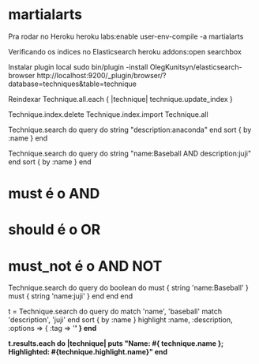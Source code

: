 martialarts
===========

Pra rodar no Heroku
heroku labs:enable user-env-compile -a martialarts

Verificando os indices no Elasticsearch
heroku addons:open searchbox

Instalar plugin local
sudo bin/plugin -install OlegKunitsyn/elasticsearch-browser
http://localhost:9200/_plugin/browser/?database=techniques&table=technique

Reindexar
Technique.all.each { |technique| technique.update_index }

Technique.index.delete
Technique.index.import Technique.all

Technique.search do
  query do 
    string "description:anaconda"
  end
  sort { by :name }
end

Technique.search do
  query do 
    string "name:Baseball AND description:juji"
  end
  sort { by :name }
end

# must é o AND
# should é o OR
# must_not é o AND NOT
Technique.search do
  query do
    boolean do
      must   { string 'name:Baseball' }
      must   { string 'name:juji' }
    end
  end
end

t = Technique.search do
  query do 
    match 'name',  'baseball'
    match 'description', 'juji'
  end
  sort { by :name }
  highlight :name, :description, :options => { :tag => '<strong class="highlight">' }
end

t.results.each do |technique|
  puts "Name: #{ technique.name }; Highlighted: #{technique.highlight.name}"
end